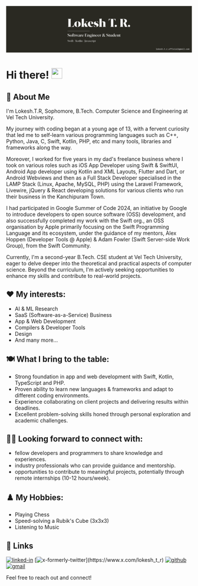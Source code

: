 
<!--
**lokesh-tr/lokesh-tr** is a ✨ _special_ ✨ repository because its `README.md` (this file) appears on your GitHub profile.

Here are some ideas to get you started:

- 🔭 I’m currently working on ...
- 🌱 I’m currently learning ...
- 👯 I’m looking to collaborate on ...
- 🤔 I’m looking for help with ...
- 💬 Ask me about ...
- 📫 How to reach me: ...
- 😄 Pronouns: ...
- ⚡ Fun fact: ...
-->

<img src="./banner.png" />

# Hi there! <img src="https://media.giphy.com/media/hvRJCLFzcasrR4ia7z/giphy.gif" width="29px" height="29px" />

## 🚀 About Me

I'm Lokesh.T.R, Sophomore, B.Tech. Computer Science and Engineering at Vel Tech University.

My journey with coding began at a young age of 13, with a fervent curiosity that led me to self-learn various programming languages such as C++, Python, Java, C, Swift, Kotlin, PHP, etc and many tools, libraries and frameworks along the way.

Moreover, I worked for five years in my dad's freelance business where I took on various roles such as iOS App Developer using Swift & SwiftUI, Android App developer using Kotlin and XML Layouts, Flutter and Dart, or Android Webviews and then as a Full Stack Developer specialised in the LAMP Stack (Linux, Apache, MySQL, PHP) using the Laravel Framework, Livewire, jQuery & React developing solutions for various clients who run their business in the Kanchipuram Town.

I had participated in Google Summer of Code 2024, an initiative by Google to introduce developers to open source software (OSS) development, and also successfully completed my work with the Swift org., an OSS organisation by Apple primarily focusing on the Swift Programming Language and its ecosystem, under the guidance of my mentors, Alex Hoppen (Developer Tools @ Apple) & Adam Fowler (Swift Server-side Work Group), from the Swift Community. 

Currently, I'm a second-year B.Tech. CSE student at Vel Tech University, eager to delve deeper into the theoretical and practical aspects of computer science. Beyond the curriculum, I'm actively seeking opportunities to enhance my skills and contribute to real-world projects.

## ❤️ My interests:

 - AI & ML Research
 - SaaS (Software-as-a-Service) Business
 - App & Web Development
 - Compilers & Developer Tools
 - Design
 - And many more...

## 🍽️ What I bring to the table:

 - Strong foundation in app and web development with Swift, Kotlin, TypeScript and PHP.
 - Proven ability to learn new languages & frameworks and adapt to different coding environments.
 - Experience collaborating on client projects and delivering results within deadlines.
 - Excellent problem-solving skills honed through personal exploration and academic challenges.

## 🤝🏻 Looking forward to connect with:

 - fellow developers and programmers to share knowledge and experiences.
 - industry professionals who can provide guidance and mentorship.
 - opportunities to contribute to meaningful projects, potentially through remote internships (10-12 hours/week).

## ♟️ My Hobbies:

 - Playing Chess
 - Speed-solving a Rubik's Cube (3x3x3)
 - Listening to Music

<!--
## 🏅 Achievements
-   📝 **** at __ (Date)
-->

<!--
## 🛠️ Skills
-->

## 🔗 Links

[![linked-in](https://img.shields.io/badge/Linked_In-0077B5?style=for-the-badge&logo=LinkedIn&logoColor=white)](https://www.linkedin.com/in/lokesh-tr)
[![x-formerly-twitter](https://img.shields.io/badge/X_(Formerly_Twitter)-000000?style=for-the-badge&logo=X&logoColor=white)](https://www.x.com/lokesh_t_r)
[![github](https://img.shields.io/badge/GitHub-000000?style=for-the-badge&logo=GitHub&logoColor=white)](https://github.com/lokesh-tr)
[![gmail](https://img.shields.io/badge/Gmail-D14836?style=for-the-badge&logo=Gmail&logoColor=white)](mailto:lokesh.t.r.official@gmail.com)

Feel free to reach out and connect!
